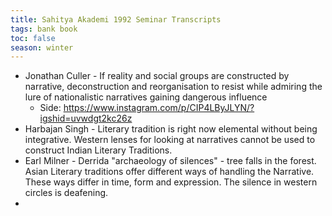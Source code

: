 ```yaml
---
title: Sahitya Akademi 1992 Seminar Transcripts
tags: bank book
toc: false
season: winter
---
```



* Jonathan Culler - If reality and social groups are constructed by narrative, deconstruction and reorganisation to resist while admiring the lure of nationalistic narratives gaining dangerous influence
	* Side: https://www.instagram.com/p/CIP4LByJLYN/?igshid=uvwdgt2kc26z
* Harbajan Singh - Literary tradition is right now elemental without being integrative. Western lenses for looking at narratives cannot be used to construct Indian Literary Traditions. 
* Earl Milner - Derrida "archaeology of silences" - tree falls in the forest. Asian Literary traditions offer different ways of handling the Narrative. These ways differ in time, form and expression. The silence in western circles is deafening.
* 